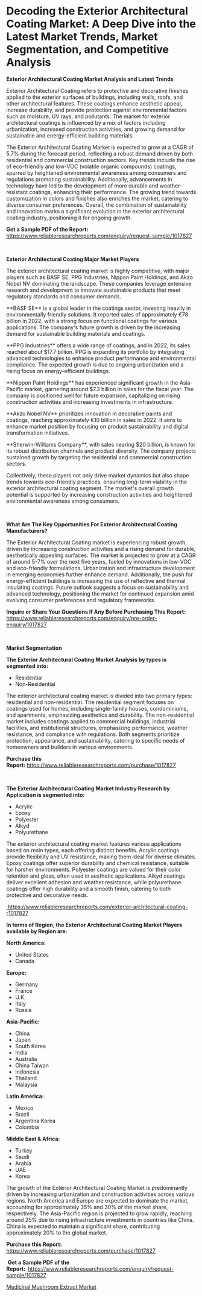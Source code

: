 <p><h1>Decoding the Exterior Architectural Coating Market: A Deep Dive into the Latest Market Trends, Market Segmentation, and Competitive Analysis</h1></p><p><strong>Exterior Architectural Coating Market Analysis and Latest Trends</strong></p>
<p><p>Exterior Architectural Coating refers to protective and decorative finishes applied to the exterior surfaces of buildings, including walls, roofs, and other architectural features. These coatings enhance aesthetic appeal, increase durability, and provide protection against environmental factors such as moisture, UV rays, and pollutants. The market for exterior architectural coatings is influenced by a mix of factors including urbanization, increased construction activities, and growing demand for sustainable and energy-efficient building materials.</p><p>The Exterior Architectural Coating Market is expected to grow at a CAGR of 5.7% during the forecast period, reflecting a robust demand driven by both residential and commercial construction sectors. Key trends include the rise of eco-friendly and low-VOC (volatile organic compounds) coatings, spurred by heightened environmental awareness among consumers and regulations promoting sustainability. Additionally, advancements in technology have led to the development of more durable and weather-resistant coatings, enhancing their performance. The growing trend towards customization in colors and finishes also enriches the market, catering to diverse consumer preferences. Overall, the combination of sustainability and innovation marks a significant evolution in the exterior architectural coating industry, positioning it for ongoing growth.</p></p>
<p><strong>Get a Sample PDF of the Report:&nbsp;</strong> <a href="https://www.reliableresearchreports.com/enquiry/request-sample/1017827?utm_campaign=2042&utm_medium=2&utm_source=Github&utm_content=ia&utm_term=21032025&utm_id=exterior-architectural-coating">https://www.reliableresearchreports.com/enquiry/request-sample/1017827</a></p>
<p>&nbsp;</p>
<p><strong>Exterior Architectural Coating Major Market Players</strong></p>
<p><p>The exterior architectural coating market is highly competitive, with major players such as BASF SE, PPG Industries, Nippon Paint Holdings, and Akzo Nobel NV dominating the landscape. These companies leverage extensive research and development to innovate sustainable products that meet regulatory standards and consumer demands.</p><p>**BASF SE** is a global leader in the coatings sector, investing heavily in environmentally friendly solutions. It reported sales of approximately €78 billion in 2022, with a strong focus on functional coatings for various applications. The company's future growth is driven by the increasing demand for sustainable building materials and coatings.</p><p>**PPG Industries** offers a wide range of coatings, and in 2022, its sales reached about $17.7 billion. PPG is expanding its portfolio by integrating advanced technologies to enhance product performance and environmental compliance. The expected growth is due to ongoing urbanization and a rising focus on energy-efficient buildings.</p><p>**Nippon Paint Holdings** has experienced significant growth in the Asia-Pacific market, garnering around $7.3 billion in sales for the fiscal year. The company is positioned well for future expansion, capitalizing on rising construction activities and increasing investments in infrastructure.</p><p>**Akzo Nobel NV** prioritizes innovation in decorative paints and coatings, reaching approximately €10 billion in sales in 2022. It aims to enhance market position by focusing on product sustainability and digital transformation initiatives.</p><p>**Sherwin-Williams Company**, with sales nearing $20 billion, is known for its robust distribution channels and product diversity. The company projects sustained growth by targeting the residential and commercial construction sectors.</p><p>Collectively, these players not only drive market dynamics but also shape trends towards eco-friendly practices, ensuring long-term viability in the exterior architectural coating segment. The market's overall growth potential is supported by increasing construction activities and heightened environmental awareness among consumers.</p></p>
<p>&nbsp;</p>
<p><strong>What Are The Key Opportunities For Exterior Architectural Coating Manufacturers?</strong></p>
<p><p>The Exterior Architectural Coating market is experiencing robust growth, driven by increasing construction activities and a rising demand for durable, aesthetically appealing surfaces. The market is projected to grow at a CAGR of around 5-7% over the next five years, fueled by innovations in low-VOC and eco-friendly formulations. Urbanization and infrastructure development in emerging economies further enhance demand. Additionally, the push for energy-efficient buildings is increasing the use of reflective and thermal insulating coatings. Future outlook suggests a focus on sustainability and advanced technology, positioning the market for continued expansion amid evolving consumer preferences and regulatory frameworks.</p></p>
<p><strong>Inquire or Share Your Questions If Any Before Purchasing This Report:</strong> <a href="https://www.reliableresearchreports.com/enquiry/pre-order-enquiry/1017827?utm_campaign=2042&utm_medium=2&utm_source=Github&utm_content=ia&utm_term=21032025&utm_id=exterior-architectural-coating">https://www.reliableresearchreports.com/enquiry/pre-order-enquiry/1017827</a></p>
<p>&nbsp;</p>
<p><strong>Market Segmentation</strong></p>
<p><strong>The Exterior Architectural Coating Market Analysis by types is segmented into:</strong></p>
<p><ul><li>Residential</li><li>Non-Residential</li></ul></p>
<p><p>The exterior architectural coating market is divided into two primary types: residential and non-residential. The residential segment focuses on coatings used for homes, including single-family houses, condominiums, and apartments, emphasizing aesthetics and durability. The non-residential market includes coatings applied to commercial buildings, industrial facilities, and institutional structures, emphasizing performance, weather resistance, and compliance with regulations. Both segments prioritize protection, appearance, and sustainability, catering to specific needs of homeowners and builders in various environments.</p></p>
<p><strong>Purchase this Report:&nbsp;</strong><a href="https://www.reliableresearchreports.com/purchase/1017827?utm_campaign=2042&utm_medium=2&utm_source=Github&utm_content=ia&utm_term=21032025&utm_id=exterior-architectural-coating">https://www.reliableresearchreports.com/purchase/1017827</a></p>
<p>&nbsp;</p>
<p><strong>The Exterior Architectural Coating Market Industry Research by Application is segmented into:</strong></p>
<p><ul><li>Acrylic</li><li>Epoxy</li><li>Polyester</li><li>Alkyd</li><li>Polyurethane</li></ul></p>
<p><p>The exterior architectural coating market features various applications based on resin types, each offering distinct benefits. Acrylic coatings provide flexibility and UV resistance, making them ideal for diverse climates. Epoxy coatings offer superior durability and chemical resistance, suitable for harsher environments. Polyester coatings are valued for their color retention and gloss, often used in aesthetic applications. Alkyd coatings deliver excellent adhesion and weather resistance, while polyurethane coatings offer high durability and a smooth finish, catering to both protective and decorative needs.</p></p>
<p><a href="https://www.reliableresearchreports.com/exterior-architectural-coating-r1017827?utm_campaign=2042&utm_medium=2&utm_source=Github&utm_content=ia&utm_term=21032025&utm_id=exterior-architectural-coating">&nbsp;https://www.reliableresearchreports.com/exterior-architectural-coating-r1017827</a></p>
<p><strong>In terms of Region, the Exterior Architectural Coating Market Players available by Region are:</strong></p>
<p>
    <p> <strong> North America: </strong>
        <ul>
            <li>United States</li>
            <li>Canada</li>
        </ul>
        </p> 
    <p> <strong> Europe: </strong>
        <ul>
            <li>Germany</li>
            <li>France</li>
            <li>U.K.</li>
            <li>Italy</li>
            <li>Russia</li>
        </ul>
        </p> 
    <p> <strong> Asia-Pacific: </strong>
        <ul>
            <li>China</li>
            <li>Japan</li>
            <li>South Korea</li>
            <li>India</li>
            <li>Australia</li>
            <li>China Taiwan</li>
            <li>Indonesia</li>
            <li>Thailand</li>
            <li>Malaysia</li>
        </ul>
        </p> 
    <p> <strong> Latin America: </strong>
        <ul>
            <li>Mexico</li>
            <li>Brazil</li>
            <li>Argentina Korea</li>
            <li>Colombia</li>
        </ul>
        </p> 
    <p> <strong> Middle East & Africa: </strong>
        <ul>
            <li>Turkey</li>
            <li>Saudi</li>
            <li>Arabia</li>
            <li>UAE</li>
            <li>Korea</li>
        </ul>
    </p>
    </p>
<p><p>The growth of the Exterior Architectural Coating Market is predominantly driven by increasing urbanization and construction activities across various regions. North America and Europe are expected to dominate the market, accounting for approximately 35% and 30% of the market share, respectively. The Asia-Pacific region is projected to grow rapidly, reaching around 25% due to rising infrastructure investments in countries like China. China is expected to maintain a significant share, contributing approximately 20% to the global market.</p></p>
<p><strong>Purchase this Report: </strong><a href="https://www.reliableresearchreports.com/purchase/1017827?utm_campaign=2042&utm_medium=2&utm_source=Github&utm_content=ia&utm_term=21032025&utm_id=exterior-architectural-coating">https://www.reliableresearchreports.com/purchase/1017827</a></p>
<p>&nbsp;<strong>Get a Sample PDF of the Report:&nbsp;&nbsp;</strong><a href="https://www.reliableresearchreports.com/enquiry/request-sample/1017827?utm_campaign=2042&utm_medium=2&utm_source=Github&utm_content=ia&utm_term=21032025&utm_id=exterior-architectural-coating">https://www.reliableresearchreports.com/enquiry/request-sample/1017827</a></p>
<p><strong></strong></p>
<p><p><a href="https://github.com/fendtdjunawo/Market-Research-Report-List-1/blob/main/medicinal-mushroom-extract-market.md?utm_campaign=2042&utm_medium=2&utm_source=Github&utm_content=ia&utm_term=21032025&utm_id=exterior-architectural-coating">Medicinal Mushroom Extract Market</a></p></p>